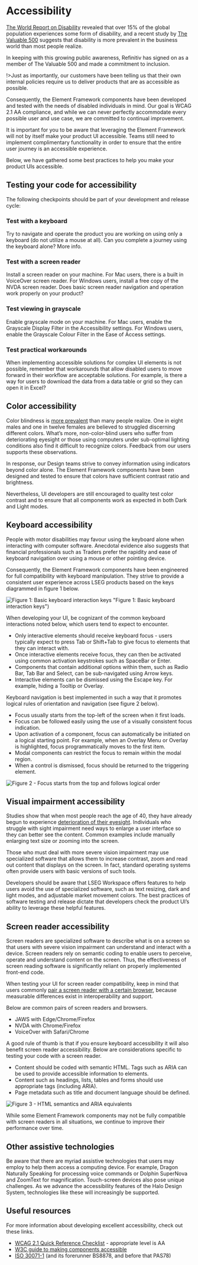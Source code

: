 <!--
type: page
title: Accessibility
location: ./accessibility/overview
layout: default
-->

# Accessibility
[The World Report on Disability](https://www.who.int/disabilities/world_report/2011/report.pdf) revealed that over 15% of the global population experiences some form of disability, and a recent study by [The Valuable 500](https://www.tortoisemedia.com/disability100-report/) suggests that disability is more prevalent in the business world than most people realize.

In keeping with this growing public awareness, Refinitiv has signed on as a member of The Valuable 500 and made a commitment to inclusion. 

!>Just as importantly, our customers have been telling us that their own internal policies require us to deliver products that are as accessible as possible.

Consequently, the Element Framework components have been developed and tested with the needs of disabled individuals in mind. Our goal is WCAG 2.1 AA compliance, and while we can never perfectly accommodate every possible user and use case, we are committed to continual improvement. 

It is important for you to be aware that leveraging the Element Framework will not by itself make your product UI accessible. Teams still need to implement complimentary functionality in order to ensure that the entire user journey is an accessible experience. 

Below, we have gathered some best practices to help you make your product UIs accessible.

## Testing your code for accessibility
The following checkpoints should be part of your development and release cycle:

### Test with a keyboard
Try to navigate and operate the product you are working on using only a keyboard (do not utilize a mouse at all). Can you complete a journey using the keyboard alone? More info.

### Test with a screen reader
Install a screen reader on your machine. For Mac users, there is a built in VoiceOver screen reader. For Windows users, install a free copy of the NVDA screen reader. Does basic screen reader navigation and operation work properly on your product?

### Test viewing in grayscale
Enable grayscale mode on your machine. For Mac users, enable the Grayscale Display Filter in the Accessibility settings. For Windows users, enable the Grayscale Colour Filter in the Ease of Access settings.

### Test practical workarounds
When implementing accessible solutions for complex UI elements is not possible, remember that workarounds that allow disabled users to move forward in their workflow are acceptable solutions. For example, is there a way for users to download the data from a data table or grid so they can open it in Excel?

## Color accessibility
Color blindness is [more prevalent](https://www.colourblindawareness.org/colour-blindness/)  than many people realize. One in eight males and one in twelve females are believed to struggled discerning different colors. What’s more, non-color-blind users who suffer from deteriorating eyesight or those using computers under sub-optimal lighting conditions also find it difficult to recognize colors. Feedback from our users supports these observations. 

In response, our Design teams strive to convey information using indicators beyond color alone. The Element Framework components have been designed and tested to ensure that colors have sufficient contrast ratio and brightness. 

Nevertheless, UI developers are still encouraged to quality test color contrast and to ensure that all components work as expected in both Dark and Light modes.

## Keyboard accessibility
People with motor disabilities may favour using the keyboard alone when interacting with computer software. Anecdotal evidence also suggests that financial professionals such as Traders prefer the rapidity and ease of keyboard navigation over using a mouse or other pointing device.  

Consequently, the Element Framework components have been engineered for full compatibility with keyboard manipulation. They strive to provide a consistent user experience across LSEG products based on the keys diagrammed in figure 1 below. 

![Figure 1: Basic keyboard interaction keys](https://user-images.githubusercontent.com/81604092/144179777-585af83e-37ca-45f3-abd1-6317093e8f43.png) "Figure 1: Basic keyboard interaction keys")

When developing your UI, be cognizant of the common keyboard interactions noted below, which users tend to expect to encounter.

- Only interactive elements should receive keyboard focus - users typically expect to press Tab or Shift+Tab to give focus to elements that they can interact with.
- Once interactive elements receive focus, they can then be activated using common activation keystrokes such as SpaceBar or Enter.
- Components that contain additional options within them, such as Radio Bar, Tab Bar and Select, can be sub-navigated using Arrow keys.
- Interactive elements can be dismissed using the Escape key. For example, hiding a Tooltip or Overlay.

Keyboard navigation is best implemented in such a way that it promotes logical rules of orientation and navigation (see figure 2 below).

- Focus usually starts from the top-left of the screen when it first loads.
- Focus can be followed easily using the use of a visually consistent focus indication.
- Upon activation of a component, focus can automatically be initiated on a logical starting point. For example, when an Overlay Menu or Overlay is highlighted, focus programmatically moves to the first item.
- Modal components can restrict the focus to remain within the modal region. 
- When a control is dismissed, focus should be returned to the triggering element. 

![Figure 2 - Focus starts from the top and follows logical order](https://user-images.githubusercontent.com/81604092/144179893-7a51ceba-06f1-453f-8abb-cd6a5a64b938.png "Figure 2 - Focus starts from the top and follows logical order")

## Visual impairment accessibility
Studies show that when most people reach the age of 40, they have already begun to experience [deterioration of their eyesight](https://www.aoa.org/healthy-eyes/eye-health-for-life/adult-vision-41-to-60-years-of-age?sso=y). Individuals who struggle with sight impairment need ways to enlarge a user interface so they can better see the content. Common examples include manually enlarging text size or zooming into the screen. 

Those who must deal with more severe vision impairment may use specialized software that allows them to increase contrast, zoom and read out content that displays on the screen. In fact, standard operating systems often provide users with basic versions of such tools. 

Developers should be aware that LSEG Workspace offers features to help users avoid the use of specialized software, such as text resizing, dark and light modes, and adjustable market movement colors. The best practices of software testing and release dictate that developers check the product UI’s ability to leverage these helpful features.

## Screen reader accessibility

Screen readers are specialized software to describe what is on a screen so that users with severe vision impairment can understand and interact with a device. Screen readers rely on semantic coding to enable users to perceive, operate and understand content on the screen. Thus, the effectiveness of screen reading software is significantly reliant on properly implemented front-end code. 

When testing your UI for screen reader compatibility, keep in mind that users commonly [pair a screen reader with a certain browser](https://webaim.org/projects/screenreadersurvey9/#browsercombos), because measurable differences exist in interoperability and support. 

Below are common pairs of screen readers and browsers. 

- JAWS with Edge/Chrome/Firefox
- NVDA with Chrome/Firefox
- VoiceOver with Safari/Chrome

A good rule of thumb is that if you ensure keyboard accessibility it will also benefit screen reader accessibility. Below are considerations specific to testing your code with a screen reader.

- Content should be coded with semantic HTML. Tags such as ARIA can be used to provide accessible information to elements. 
- Content such as headings, lists, tables and forms should use appropriate tags (including ARIA).
- Page metadata such as title and document language should be defined.

![Figure 3 - HTML semantics and ARIA equivalents](https://user-images.githubusercontent.com/81604092/144179904-bf9efb47-68a4-45e7-b126-a99f5957a775.png "Figure 3 - HTML semantics and ARIA equivalents")

While some Element Framework components may not be fully compatible with screen readers in all situations, we continue to improve their performance over time. 

## Other assistive technologies
Be aware that there are myriad assistive technologies that users may employ to help them access a computing device. For example, Dragon Naturally Speaking for processing voice commands or Dolphin SuperNova and ZoomText for magnification. Touch-screen devices also pose unique challenges. As we advance the accessibility features of the Halo Design System, technologies like these will increasingly be supported.

## Useful resources

For more information about developing excellent accessibility, check out these links.

- [WCAG 2.1 Quick Reference Checklist](https://www.w3.org/WAI/WCAG21/quickref/) - appropriate level is AA
- [W3C guide to making components accessible](https://www.w3.org/TR/wai-aria-practices/)   
- [ISO 30071-1](hhttps://www.iso.org/standard/70913.html) (and its forerunner BS8878, and before that PAS78)